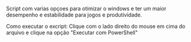 Script com varias opçoes para otimizar o windows e ter um maior desempenho e estabilidade para jogos e produtividade.

Como executar o excript:
Clique com o lado direito do mouse em cima do arquivo e clique na opção "Executar com PowerShell"
